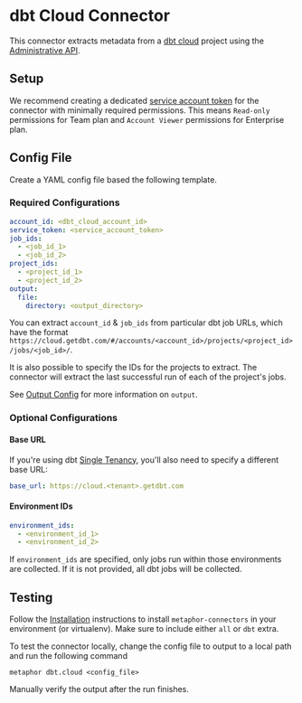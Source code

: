# dbt Cloud Connector

This connector extracts metadata from a [dbt cloud](https://www.getdbt.com/product/what-is-dbt/) project using the [Administrative API](https://docs.getdbt.com/docs/dbt-cloud/dbt-cloud-api/admin-cloud-api).

## Setup

We recommend creating a dedicated [service account token](https://docs.getdbt.com/docs/dbt-cloud/dbt-cloud-api/service-tokens) for the connector with minimally required permissions. This means `Read-only` permissions for Team plan and `Account Viewer` permissions for Enterprise plan.

## Config File

Create a YAML config file based the following template.

### Required Configurations

```yaml
account_id: <dbt_cloud_account_id>
service_token: <service_account_token>
job_ids:
  - <job_id_1>
  - <job_id_2>
project_ids:
  - <project_id_1>
  - <project_id_2>
output:
  file:
    directory: <output_directory>
```

You can extract `account_id` & `job_ids` from particular dbt job URLs, which have the format `https://cloud.getdbt.com/#/accounts/<account_id>/projects/<project_id>/jobs/<job_id>/`.

It is also possible to specify the IDs for the projects to extract. The connector will extract the last successful run of each of the project's jobs.

See [Output Config](../common/docs/output.md) for more information on `output`.

### Optional Configurations

#### Base URL

If you're using dbt [Single Tenancy](https://docs.getdbt.com/docs/cloud/about-cloud/tenancy#single-tenant), you'll also need to specify a different base URL:

```yaml
base_url: https://cloud.<tenant>.getdbt.com
```

#### Environment IDs

```yaml
environment_ids:
  - <environment_id_1>
  - <environment_id_2>
```

If `environment_ids` are specified, only jobs run within those environments are collected. If it is not provided, all dbt jobs will be collected.

## Testing

Follow the [Installation](../../README.md) instructions to install `metaphor-connectors` in your environment (or virtualenv). Make sure to include either `all` or `dbt` extra.

To test the connector locally, change the config file to output to a local path and run the following command

```
metaphor dbt.cloud <config_file>
```

Manually verify the output after the run finishes.
